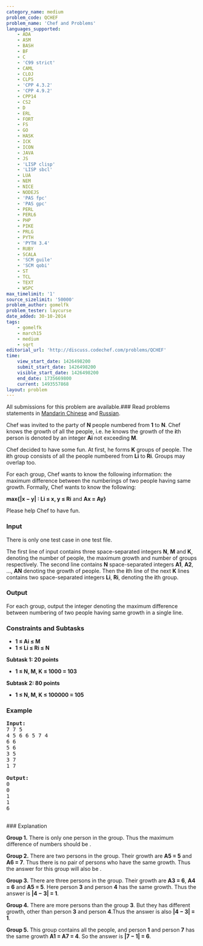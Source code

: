 ```yaml
---
category_name: medium
problem_code: QCHEF
problem_name: 'Chef and Problems'
languages_supported:
    - ADA
    - ASM
    - BASH
    - BF
    - C
    - 'C99 strict'
    - CAML
    - CLOJ
    - CLPS
    - 'CPP 4.3.2'
    - 'CPP 4.9.2'
    - CPP14
    - CS2
    - D
    - ERL
    - FORT
    - FS
    - GO
    - HASK
    - ICK
    - ICON
    - JAVA
    - JS
    - 'LISP clisp'
    - 'LISP sbcl'
    - LUA
    - NEM
    - NICE
    - NODEJS
    - 'PAS fpc'
    - 'PAS gpc'
    - PERL
    - PERL6
    - PHP
    - PIKE
    - PRLG
    - PYTH
    - 'PYTH 3.4'
    - RUBY
    - SCALA
    - 'SCM guile'
    - 'SCM qobi'
    - ST
    - TCL
    - TEXT
    - WSPC
max_timelimit: '1'
source_sizelimit: '50000'
problem_author: gomelfk
problem_tester: laycurse
date_added: 30-10-2014
tags:
    - gomelfk
    - march15
    - medium
    - sqrt
editorial_url: 'http://discuss.codechef.com/problems/QCHEF'
time:
    view_start_date: 1426498200
    submit_start_date: 1426498200
    visible_start_date: 1426498200
    end_date: 1735669800
    current: 1493557868
layout: problem
---
```

All submissions for this problem are available.###  Read problems statements in [Mandarin Chinese](http://www.codechef.com/download/translated/MARCH15/mandarin/QCHEF.pdf) and [Russian](http://www.codechef.com/download/translated/MARCH15/russian/QCHEF.pdf).

Chef was invited to the party of **N** people numbered from **1** to **N**. Chef knows the growth of all the people, i.e. he knows the growth of the **i**th person is denoted by an integer **Ai** not exceeding **M**.

Chef decided to have some fun. At first, he forms **K** groups of people. The **i**th group consists of all the people numbered from **Li** to **Ri**. Groups may overlap too.

For each group, Chef wants to know the following information: the maximum difference between the numberings of two people having same growth. Formally, Chef wants to know the following:

**max{|x − y| : Li ≤ x, y ≤ Ri** and **Ax = Ay}**

Please help Chef to have fun.

### Input

There is only one test case in one test file.

The first line of input contains three space-separated integers **N**, **M** and **K**, denoting the number of people, the maximum growth and number of groups respectively. The second line contains **N** space-separated integers **A1**, **A2**, ..., **AN** denoting the growth of people. Then the **i**th line of the next **K** lines contains two space-separated integers **Li**, **Ri**, denoting the **i**th group.

### Output

For each group, output the integer denoting the maximum difference between numbering of two people having same growth in a single line.

### Constraints and Subtasks

- **1 ≤ Ai ≤ M**
- **1 ≤ Li ≤ Ri ≤ N**

**Subtask 1: 20 points**

- **1 ≤ N, M, K ≤ 1000 = 103**

**Subtask 2: 80 points**

- **1 ≤ N, M, K ≤ 100000 = 105**

### Example

<pre><b>Input:</b>
7 7 5
4 5 6 6 5 7 4
6 6
5 6
3 5
3 7
1 7

<b>Output:</b>
0
0
1
1
6

</pre>### Explanation
**Group 1.** There is only one person in the group. Thus the maximum difference of numbers should be .

**Group 2.** There are two persons in the group. Their growth are **A5 = 5** and **A6 = 7**. Thus there is no pair of persons who have the same growth. Thus the answer for this group will also be .

**Group 3.** There are three persons in the group. Their growth are **A3 = 6**, **A4 = 6** and **A5 = 5**. Here person **3** and person **4** has the same growth. Thus the answer is **|4 − 3| = 1**.

**Group 4.** There are more persons than the group **3**. But they has different growth, other than person **3** and person **4**.Thus the answer is also **|4 − 3| = 1**.

**Group 5.** This group contains all the people, and person **1** and person **7** has the same growth **A1 = A7 = 4**. So the answer is **|7 − 1| = 6**.
